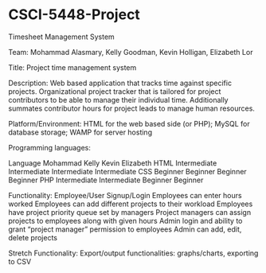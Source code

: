 # CSCI-5448-Project
Timesheet Management System

Team: Mohammad Alasmary, Kelly Goodman, Kevin Holligan, Elizabeth Lor

Title: Project time management system
 
Description: Web based application that tracks time against specific projects. Organizational project tracker that is tailored for project contributors to be able to manage their individual time. Additionally summates contributor hours for project leads to manage human resources.

Platform/Environment: HTML for the web based side (or PHP); MySQL for database storage; WAMP for server hosting

Programming languages:

Language
Mohammad
Kelly
Kevin
Elizabeth
HTML
Intermediate
Intermediate
Intermediate
Intermediate
CSS
Beginner
Beginner
Beginner
Beginner
PHP
Intermediate
Intermediate
Beginner
Beginner


Functionality:
Employee/User Signup/Login
Employees can enter hours worked
Employees can add different projects to their workload
Employees have project priority queue set by managers
Project managers can assign projects to employees along with given hours
Admin login and ability to grant “project manager” permission to employees
Admin can add, edit, delete projects

Stretch Functionality:
Export/output functionalities: graphs/charts, exporting to CSV


